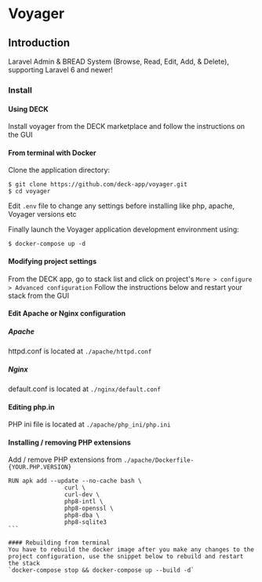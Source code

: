 # Voyager
## Introduction
Laravel Admin & BREAD System (Browse, Read, Edit, Add, & Delete), supporting Laravel 6 and newer!

### Install
#### Using DECK
Install voyager from the DECK marketplace and follow the instructions on the GUI
#### From terminal with Docker

Clone the application directory:
```
$ git clone https://github.com/deck-app/voyager.git
$ cd voyager
```
Edit `.env` file to change any settings before installing like php, apache, Voyager versions etc

Finally launch the Voyager application development environment using:
```
$ docker-compose up -d
```
#### Modifying project settings
From the DECK app, go to stack list and click on project's `More > configure > Advanced configuration` Follow the instructions below and restart your stack from the GUI

#### Edit Apache or Nginx configuration
##### Apache
httpd.conf is located at `./apache/httpd.conf`
##### Nginx
default.conf is located at `./nginx/default.conf`
#### Editing php.in
PHP ini file is located at `./apache/php_ini/php.ini`

#### Installing / removing PHP extensions
Add / remove PHP extensions from `./apache/Dockerfile-{YOUR.PHP.VERSION}`
````
RUN apk add --update --no-cache bash \
				curl \
				curl-dev \
				php8-intl \
				php8-openssl \
				php8-dba \
				php8-sqlite3
```

#### Rebuilding from terminal
You have to rebuild the docker image after you make any changes to the project configuration, use the snippet below to rebuild and restart the stack
`docker-compose stop && docker-compose up --build -d`